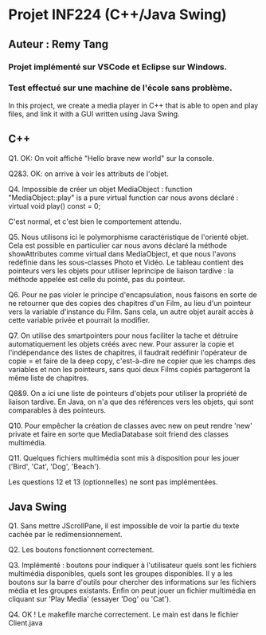 # Projet INF224 (C++/Java Swing)
## Auteur : Remy Tang
### Projet implémenté sur VSCode et Eclipse sur Windows.
### Test effectué sur une machine de l'école sans problème.

In this project, we create a media player in C++ that is able to open and play files, and link it with a GUI written using Java Swing.

## C++

Q1. OK: On voit affiché "Hello brave new world" sur la console.

Q2&3. OK: on arrive à voir les attributs de l'objet.

Q4. Impossible de créer un objet MediaObject :
function "MediaObject::play" is a pure virtual function
car nous avons déclaré :
virtual void play() const = 0;

C'est normal, et c'est bien le comportement attendu.

Q5. Nous utilisons ici le polymorphisme caractéristique de l'orienté objet.
Cela est possible en particulier car nous avons déclaré la méthode showAttributes comme virtual dans MediaObject, et que nous l'avons redéfinie dans les sous-classes Photo et Vidéo.
Le tableau contient des pointeurs vers les objets pour utiliser leprincipe de liaison tardive : la méthode appelée est celle du pointé, pas du pointeur. 

Q6. Pour ne pas violer le principe d'encapsulation, nous faisons en sorte de ne retourner que des copies des chapitres d'un Film, au lieu d'un pointeur vers la variable d'instance du Film. Sans cela, un autre objet aurait accès à cette variable privée et pourrait la modifier.

Q7. On utilise des smartpointers pour nous faciliter la tache et détruire
automatiquement les objets créés avec new.
Pour assurer la copie et l'indépendance des listes de chapitres, il faudrait redéfinir l'opérateur de copie = et faire de la deep copy, c'est-à-dire ne copier que les champs des variables et non les pointeurs, sans quoi deux Films copiés partageront la même liste de chapitres.

Q8&9. On a ici une liste de pointeurs d'objets pour utiliser la propriété de liaison tardive. En Java, on n'a que des références vers les objets, qui sont comparables à des pointeurs.

Q10. Pour empêcher la création de classes avec new on peut rendre 'new' private et faire en sorte que MediaDatabase soit friend des classes multimédia.

Q11. Quelques fichiers multimédia sont mis à disposition pour les jouer ('Bird', 'Cat', 'Dog', 'Beach').

Les questions 12 et 13 (optionnelles) ne sont pas implémentées.

## Java Swing

Q1. Sans mettre JScrollPane, il est impossible de voir la partie du texte cachée par le redimensionnement.

Q2. Les boutons fonctionnent correctement.

Q3. Implémenté : boutons pour indiquer à l'utilisateur quels sont les fichiers multimédia disponibles, quels sont les groupes disponibles.
Il y a les boutons sur la barre d'outils pour chercher des informations sur les fichiers média et les groupes existants.
Enfin on peut jouer un fichier multimédia en cliquant sur 'Play Media' (essayer 'Dog' ou 'Cat').

Q4. OK ! Le makefile marche correctement. Le main est dans le fichier Client.java